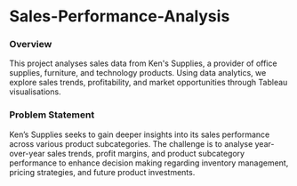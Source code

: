 # Sales-Performance-Analysis

### Overview

This project analyses sales data from Ken's Supplies, a provider of office supplies, furniture, and technology products. Using data analytics, we explore sales trends, profitability, and market opportunities through Tableau visualisations.

### Problem Statement

Ken’s Supplies seeks to gain deeper insights into its sales performance across various product subcategories. The challenge is to analyse year-over-year sales trends, profit margins, and product subcategory performance to enhance decision making regarding inventory management, pricing strategies, and future product investments.

